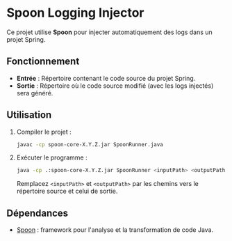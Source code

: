 # Spoon Logging Injector

Ce projet utilise **Spoon** pour injecter automatiquement des logs dans un projet Spring.

## Fonctionnement
- **Entrée** : Répertoire contenant le code source du projet Spring.  
- **Sortie** : Répertoire où le code source modifié (avec les logs injectés) sera généré.  

## Utilisation
1. Compiler le projet :
   ```bash
   javac -cp spoon-core-X.Y.Z.jar SpoonRunner.java
   ```
2. Exécuter le programme :
   ```bash
   java -cp .:spoon-core-X.Y.Z.jar SpoonRunner <inputPath> <outputPath>
   ```
   Remplacez `<inputPath>` et `<outputPath>` par les chemins vers le répertoire source et celui de sortie.

## Dépendances
- [Spoon](https://spoon.gforge.inria.fr/) : framework pour l'analyse et la transformation de code Java.  
